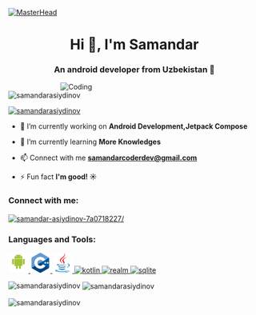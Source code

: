 [![MasterHead](https://1.bp.blogspot.com/-7A4WynwLsMw/XbBpCXG8fHI/AAAAAAAAMt4/uOa1bpLskYgrwGbllhSu2SDj_Mig8SXJQCLcBGAsYHQ/s1600/2000_600px.gif)](https://user-images.githubusercontent.com/95674842/190346283-9207f828-8652-4d1d-a8e6-e5ebec74cdc9.jpg)
<h1 align="center">Hi 👋, I'm Samandar</h1>
<h3 align="center">An android developer from Uzbekistan 💫</h3>
<img align="right" alt="Coding" width="400" src="https://i.pinimg.com/originals/50/83/e0/5083e0a2a7dcaae07c142e8b87036a27.gif">

<p align="left"> <img src="https://komarev.com/ghpvc/?username=samandarasiydinov&label=Profile%20views&color=0e75b6&style=flat" alt="samandarasiydinov" /> </p>

<p align="left"> <a href="https://github.com/ryo-ma/github-profile-trophy"><img src="https://github-profile-trophy.vercel.app/?username=samandarasiydinov" alt="samandarasiydinov" /></a> </p>

- 🔭 I’m currently working on **Android Development,Jetpack Compose**

- 🌱 I’m currently learning **More Knowledges**

- 📫 Connect with me **samandarcoderdev@gmail.com**

- ⚡ Fun fact **I'm good! ☀️**

<h3 align="left">Connect with me:</h3>
<p align="left">
<a href="https://linkedin.com/in/samandar-asiydinov-7a0718227/" target="blank"><img align="center" src="https://raw.githubusercontent.com/rahuldkjain/github-profile-readme-generator/master/src/images/icons/Social/linked-in-alt.svg" alt="samandar-asiydinov-7a0718227/" height="30" width="40" /></a>
</p>

<h3 align="left">Languages and Tools:</h3>
<p align="left"> <a href="https://developer.android.com" target="_blank" rel="noreferrer"> <img src="https://raw.githubusercontent.com/devicons/devicon/master/icons/android/android-original-wordmark.svg" alt="android" width="40" height="40"/> </a> <a href="https://www.w3schools.com/cpp/" target="_blank" rel="noreferrer"> <img src="https://raw.githubusercontent.com/devicons/devicon/master/icons/cplusplus/cplusplus-original.svg" alt="cplusplus" width="40" height="40"/> </a> <a href="https://www.java.com" target="_blank" rel="noreferrer"> <img src="https://raw.githubusercontent.com/devicons/devicon/master/icons/java/java-original.svg" alt="java" width="40" height="40"/> </a> <a href="https://kotlinlang.org" target="_blank" rel="noreferrer"> <img src="https://www.vectorlogo.zone/logos/kotlinlang/kotlinlang-icon.svg" alt="kotlin" width="40" height="40"/> </a> <a href="https://realm.io/" target="_blank" rel="noreferrer"> <img src="https://raw.githubusercontent.com/bestofjs/bestofjs-webui/8665e8c267a0215f3159df28b33c365198101df5/public/logos/realm.svg" alt="realm" width="40" height="40"/> </a> <a href="https://www.sqlite.org/" target="_blank" rel="noreferrer"> <img src="https://www.vectorlogo.zone/logos/sqlite/sqlite-icon.svg" alt="sqlite" width="40" height="40"/> </a> </p>

<p><img align="left" src="https://github-readme-stats.vercel.app/api/top-langs?username=samandarasiydinov&show_icons=true&locale=en&layout=compact" alt="samandarasiydinov" /></p>

<p>&nbsp;<img align="center" src="https://github-readme-stats.vercel.app/api?username=samandarasiydinov&show_icons=true&locale=en" alt="samandarasiydinov" /></p>

<p><img align="center" src="https://github-readme-streak-stats.herokuapp.com/?user=samandarasiydinov&" alt="samandarasiydinov" /></p>
